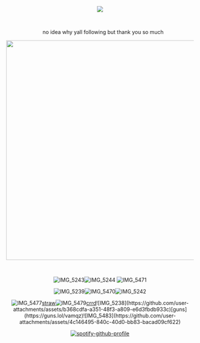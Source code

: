 <div align="center">
<img src="https://komarev.com/ghpvc/?username=vamqz&color=000000&style=plastic&label=ㅤstalkers&base=0">

⠀⠀
⠀⠀

⠀⠀⠀⠀⠀⠀no idea why yall following but thank you so much
⠀⠀⠀⠀





<img width="590" src="https://github.com/user-attachments/assets/81078591-a091-4f4e-bb4f-c37c0edb5722"/>


⠀⠀⠀⠀⠀⠀⠀


![IMG_5243](https://github.com/user-attachments/assets/a2ea4152-707d-4701-904a-655ac0973e27)![IMG_5244](https://github.com/user-attachments/assets/304dd51e-c4a8-46a6-9fe5-0cb07b8f9684)
![IMG_5471](https://github.com/user-attachments/assets/01b5ac6c-2152-4685-890b-529b24e0fceb)



![IMG_5239](https://github.com/user-attachments/assets/db74dfde-928c-468a-9685-799aa49586bb)![IMG_5470](https://github.com/user-attachments/assets/07ec6cf8-127d-4f77-b83e-b21ad74511b6)![IMG_5242](https://github.com/user-attachments/assets/b7e5ef36-b7f7-4de7-ac68-6581858c9ddd)




![IMG_5477](https://github.com/user-attachments/assets/c0d3abf8-994c-4f77-a367-b63448ab135b)[straw](https://kira4.straw.page)![IMG_5479](https://github.com/user-attachments/assets/0e0b4e5a-d274-4aa8-8dc3-e42500c2f87b)[crrd](https://adm1rree.carrd.co/?)![IMG_5238](https://github.com/user-attachments/assets/b368cdfa-a351-48f3-a809-e6d3fbdb933c)[guns](https://guns.lol/vamqz)![IMG_5483](https://github.com/user-attachments/assets/4c146495-840c-40d0-bb83-bacad09cf622)




[![spotify-github-profile](https://spotify-github-profile.kittinanx.com/api/view?uid=31p7k4lkdecbilvh5rthmgvkujm4&cover_image=true&theme=novatorem&show_offline=true&background_color=801a1f&interchange=true&bar_color_cover=false&bar_color=801a1f)](https://spotify-github-profile.kittinanx.com/api/view?uid=31p7k4lkdecbilvh5rthmgvkujm4&redirect=true)
